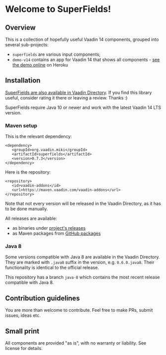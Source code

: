 # Welcome to SuperFields!

## Overview

This is a collection of hopefully useful Vaadin 14 components, grouped into several sub-projects:
* `superfields` are various input components;
* `demo-v14` contains an app for Vaadin 14 that shows all components - [see the demo online](https://superfields.herokuapp.com/) on Heroku

## Installation

[SuperFields are also available in Vaadin Directory](https://vaadin.com/directory/component/superfields). If you find this library useful, consider rating it there or leaving a review. Thanks :)

SuperFields require Java 10 or newer and work with the latest Vaadin 14 LTS version.

### Maven setup

This is the relevant dependency:
```
<dependency>
   <groupId>org.vaadin.miki</groupId>
   <artifactId>superfields</artifactId>
   <version>0.7.3</version>
</dependency>
```

Here is the repository:
```
<repository>
   <id>vaadin-addons</id>
   <url>https://maven.vaadin.com/vaadin-addons</url>
</repository>
```

Note that not every version will be released in the Vaadin Directory, as it has to be done manually.

All releases are available:
* as binaries under [project's releases](https://github.com/vaadin-miki/super-fields/releases)
* as Maven packages from [GitHub packages](https://github.com/vaadin-miki/super-fields/packages/177670)

### Java 8

Some versions compatible with Java 8 are available in the Vaadin Directory. They are marked with `.java8` suffix in the version, e.g. `0.6.0.java8`. Their functionality is identical to the official release.

This repository has a branch `java-8` which contains the most recent release compatible with Java 8. 

## Contribution guidelines

You are more than welcome to contribute. Feel free to make PRs, submit issues, ideas etc.

## Small print

All components are provided "as is", with no warranty or liability. See license for details.
